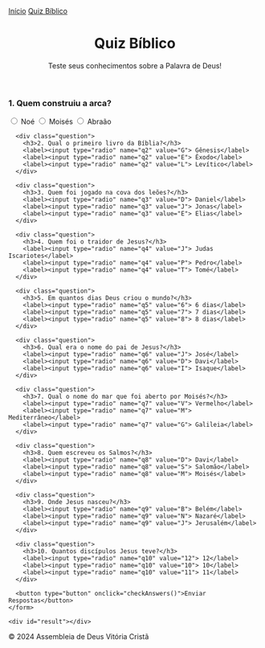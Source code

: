 
      
   
   

 

 <!DOCTYPE html>
<html lang="pt-BR">
<head>
  <meta charset="UTF-8" />
  <meta name="viewport" content="width=device-width, initial-scale=1.0" />
  <title>Quiz Bíblico - AD Vitória Cristã</title>
  <link rel="stylesheet" href="style.css" />
</head>
<body>
  <nav>
    <a href="index.html">Início</a>
    <a href="quiz.html">Quiz Bíblico</a>
  </nav>

  <header>
    <h1>Quiz Bíblico</h1>
    <p>Teste seus conhecimentos sobre a Palavra de Deus!</p>
  </header>

  <section>
    <form id="quizForm">
      <div class="question">
        <h3>1. Quem construiu a arca?</h3>
        <label><input type="radio" name="q1" value="N"> Noé</label>
        <label><input type="radio" name="q1" value="M"> Moisés</label>
        <label><input type="radio" name="q1" value="A"> Abraão</label>
      </div>

      <div class="question">
        <h3>2. Qual o primeiro livro da Bíblia?</h3>
        <label><input type="radio" name="q2" value="G"> Gênesis</label>
        <label><input type="radio" name="q2" value="E"> Êxodo</label>
        <label><input type="radio" name="q2" value="L"> Levítico</label>
      </div>

      <div class="question">
        <h3>3. Quem foi jogado na cova dos leões?</h3>
        <label><input type="radio" name="q3" value="D"> Daniel</label>
        <label><input type="radio" name="q3" value="J"> Jonas</label>
        <label><input type="radio" name="q3" value="E"> Elias</label>
      </div>

      <div class="question">
        <h3>4. Quem foi o traidor de Jesus?</h3>
        <label><input type="radio" name="q4" value="J"> Judas Iscariotes</label>
        <label><input type="radio" name="q4" value="P"> Pedro</label>
        <label><input type="radio" name="q4" value="T"> Tomé</label>
      </div>

      <div class="question">
        <h3>5. Em quantos dias Deus criou o mundo?</h3>
        <label><input type="radio" name="q5" value="6"> 6 dias</label>
        <label><input type="radio" name="q5" value="7"> 7 dias</label>
        <label><input type="radio" name="q5" value="8"> 8 dias</label>
      </div>

      <div class="question">
        <h3>6. Qual era o nome do pai de Jesus?</h3>
        <label><input type="radio" name="q6" value="J"> José</label>
        <label><input type="radio" name="q6" value="D"> Davi</label>
        <label><input type="radio" name="q6" value="I"> Isaque</label>
      </div>

      <div class="question">
        <h3>7. Qual o nome do mar que foi aberto por Moisés?</h3>
        <label><input type="radio" name="q7" value="V"> Vermelho</label>
        <label><input type="radio" name="q7" value="M"> Mediterrâneo</label>
        <label><input type="radio" name="q7" value="G"> Galileia</label>
      </div>

      <div class="question">
        <h3>8. Quem escreveu os Salmos?</h3>
        <label><input type="radio" name="q8" value="D"> Davi</label>
        <label><input type="radio" name="q8" value="S"> Salomão</label>
        <label><input type="radio" name="q8" value="M"> Moisés</label>
      </div>

      <div class="question">
        <h3>9. Onde Jesus nasceu?</h3>
        <label><input type="radio" name="q9" value="B"> Belém</label>
        <label><input type="radio" name="q9" value="N"> Nazaré</label>
        <label><input type="radio" name="q9" value="J"> Jerusalém</label>
      </div>

      <div class="question">
        <h3>10. Quantos discípulos Jesus teve?</h3>
        <label><input type="radio" name="q10" value="12"> 12</label>
        <label><input type="radio" name="q10" value="10"> 10</label>
        <label><input type="radio" name="q10" value="11"> 11</label>
      </div>

      <button type="button" onclick="checkAnswers()">Enviar Respostas</button>
    </form>

    <div id="result"></div>
  </section>

  <footer>
    <p>&copy; 2024 Assembleia de Deus Vitória Cristã</p>
  </footer>

  <script>
    function checkAnswers() {
      const answers = {
        q1: 'N', q2: 'G', q3: 'D', q4: 'J', q5: '6',
        q6: 'J', q7: 'V', q8: 'D', q9: 'B', q10: '12'
      };
      let score = 0;
      for (let key in answers) {
        const selected = document.querySelector(`input[name="${key}"]:checked`);
        if (selected && selected.value === answers[key]) score++;
      }

      let feedback = '';
      if (score === 10) {
        feedback = 'Excelente! Você conhece muito bem a Bíblia!';
      } else if (score >= 7) {
        feedback = 'Muito bem! Você tem um bom conhecimento bíblico.';
      } else if (score >= 4) {
        feedback = 'Bom esforço! Continue estudando a Palavra de Deus.';
      } else {
        feedback = 'Continue estudando! A Bíblia é fonte de sabedoria.';
      }

      document.getElementById('result').innerHTML = `<h2>Você acertou ${score} de 10 perguntas.</h2><p>${feedback}</p>`;
    }
  </script>
</body>
</html>
